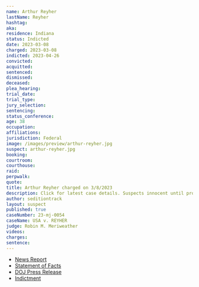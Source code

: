 ```yaml
---
name: Arthur Reyher
lastName: Reyher
hashtag:
aka:
residence: Indiana
status: Indicted
date: 2023-03-08
charged: 2023-03-08
indicted: 2023-04-26
convicted:
acquitted:
sentenced:
dismissed:
deceased:
plea_hearing:
trial_date:
trial_type:
jury_selection:
sentencing:
status_conference:
age: 38
occupation:
affiliations:
jurisdiction: Federal
image: /images/preview/arthur-reyher.jpg
suspect: arthur-reyher.jpg
booking:
courtroom:
courthouse:
raid:
perpwalk:
quote:
title: Arthur Reyher charged on 3/8/2023
description: Click for latest case details. Suspects innocent until proven guilty.
author: seditiontrack
layout: suspect
published: true
caseNumber: 23-mj-0054
caseName: USA v. REYHER
judge: Robin M. Meriweather
videos:
charges:
sentence:
---
```


- [News Report](https://fox59.com/indiana-news/brownsburg-couple-arrested-for-taking-part-in-jan-6-u-s-capitol-riot/)
- [Statement of Facts](https://www.justice.gov/usao-dc/press-release/file/1574611/download)
- [DOJ Press Release](https://www.justice.gov/usao-dc/pr/indiana-couple-arrested-actions-lower-west-terrace-during-jan-6-capitol-breach)
- [Indictment](https://storage.courtlistener.com/recap/gov.uscourts.dcd.254631/gov.uscourts.dcd.254631.41.0_1.pdf)
